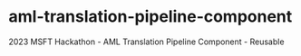 # aml-translation-pipeline-component
2023 MSFT Hackathon - AML Translation Pipeline Component - Reusable
